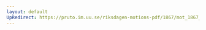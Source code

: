 ```yaml
---
layout: default
UpRedirect: https://pruto.im.uu.se/riksdagen-motions-pdf/1867/mot_1867__ak__12/mot_1867__ak__12-001.pdf
---
```


